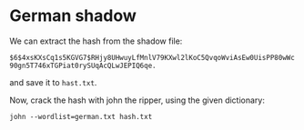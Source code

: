 # German shadow

We can extract the hash from the shadow file:

`$6$4xsKXsCq1s5KGVG7$RHjy8UHwuyLfMnlV79KXwl2lKoC5QvqoWviAsEw0UisPP80wWc90gn5T746xTGPiat0rySUqAcQLwJEPIQ6qe.`

and save it to `hast.txt`.

Now, crack the hash with john the ripper, using the given dictionary:

`john --wordlist=german.txt hash.txt`
